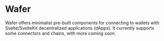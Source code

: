 # Wafer

Wafer offers minimalist pre-built components for connecting to wallets with Svelte/SvelteKit decentralized applications (dApps).
It currently supports some connectors and chains, with more coming soon.